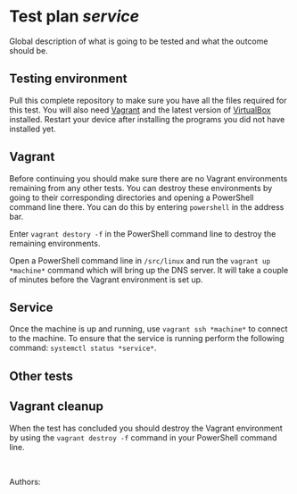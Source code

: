 # Test plan *service* 

Global description of what is going to be tested and what the outcome should be.


## Testing environment

Pull this complete repository to make sure you have all the files required for this test. You will also need [Vagrant](https://www.vagrantup.com/) and the latest version of [VirtualBox](https://www.virtualbox.org/) installed. Restart your device after installing the programs you did not have installed yet.

## Vagrant

Before continuing you should make sure there are no Vagrant environments remaining from any other tests. You can destroy these environments by going to their corresponding directories and opening a PowerShell command line there. You can do this by entering `powershell` in the address bar.


Enter `vagrant destory -f` in the PowerShell command line to destroy the remaining environments.

Open a PowerShell command line in `/src/linux` and run the `vagrant up *machine*` command which will bring up the DNS server. It will take a couple of minutes before the Vagrant environment is set up.

## Service 

Once the machine is up and running, use `vagrant ssh *machine*` to connect to the machine. To ensure that the service is running perform the following command: `systemctl status *service*`. 

## Other tests


## Vagrant cleanup

When the test has concluded you should destroy the Vagrant environment by using the `vagrant destroy -f` command in your PowerShell command line.
<p>&nbsp;</p>
Authors: 
